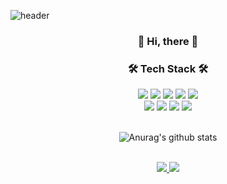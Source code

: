 ![header](https://capsule-render.vercel.app/api?type=soft&color=gradient&height=140&section=header&text=Jeongmin%20Ryu&fontSize=70&fontColor=000000)

<h3 align="center">👋 Hi, there 👋</h3>

<h3 align="center">🛠 Tech Stack 🛠</h3>

<div align=center> 
  <img src="https://img.shields.io/badge/Python-3776AB?style=flat-square&logo=Python&logoColor=white"/>
  <img src="https://img.shields.io/badge/Java-007396?style=flat-square&logo=Java&logoColor=white"/>
  <img src="https://img.shields.io/badge/Kotlin-7F52FF?style=flat-square&logo=Kotlin&logoColor=white"/> 
  <img src="https://img.shields.io/badge/MySQL-4479A1?style=flat-square&logo=MySQL&logoColor=white"/> 
  <img src="https://img.shields.io/badge/MongoDB-47A248?style=flat-square&logo=MongoDB&logoColor=white"/>
</div>
<div align=center> 
<!--   <img src="https://img.shields.io/badge/Spring-6DB33F?style=flat-square&logo=Spring&logoColor=white"/></a>  -->
  <img src="https://img.shields.io/badge/SpringBoot-6DB33F?style=flat-square&logo=SpringBoot&logoColor=white"/>
  <img src="https://img.shields.io/badge/Django-092E20?style=flat-square&logo=Django&logoColor=white"/> 
  <img src="https://img.shields.io/badge/Flask-000000?style=flat-square&logo=Flask&logoColor=white"/>
  <img src="https://img.shields.io/badge/Flutter-02569B?style=flat-square&logo=Flutter&logoColor=white"/>
</div>
<!-- <div align=center> 
  <img src="https://img.shields.io/badge/Github-181717?style=flat-square&logo=Github&logoColor=white"/></a> 
  <img src="https://img.shields.io/badge/Git-F05032?style=flat-square&logo=Git&logoColor=white"/></a>
</div> -->
<br/>

<!-- <h3 align="center">👩‍💻 My Github Stats 👩‍💻</h3> -->
<div align=center> 
  
![Anurag's github stats](https://github-readme-stats.vercel.app/api?username=charmdew&show_icons=true&theme=apprentice)

</div>
<br/>

<div align=center> 
  <a href="https://velog.io/@ryujm">
    <img src ="https://img.shields.io/badge/Tech%20Blog-11B48A?style=flat-square&logo=Vimeo&logoColor=white&link=https://velog.io/@ryujm"/>
  </a>
  <a href="mailto:jmyoo555@gmail.com" target="_blank"><img src="https://img.shields.io/badge/Gmail-EA4335?style=flat-square&logo=Gmail&logoColor=white" ></a>
  
</div>

<!--
**charmdew/charmdew** is a ✨ _special_ ✨ repository because its `README.md` (this file) appears on your GitHub profile.

Here are some ideas to get you started:

- 🔭 I’m currently working on ...
- 🌱 I’m currently learning ...
- 👯 I’m looking to collaborate on ...
- 🤔 I’m looking for help with ...
- 💬 Ask me about ...
- 📫 How to reach me: ...
- 😄 Pronouns: ...
- ⚡ Fun fact: ...
-->
